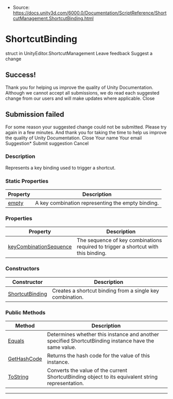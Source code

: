 * Source: https://docs.unity3d.com/6000.0/Documentation/ScriptReference/ShortcutManagement.ShortcutBinding.html

# ShortcutBinding
struct in UnityEditor.ShortcutManagement
Leave feedback
Suggest a change
## Success!
Thank you for helping us improve the quality of Unity Documentation. Although we cannot accept all submissions, we do read each suggested change from our users and will make updates where applicable.
Close
## Submission failed
For some reason your suggested change could not be submitted. Please <a>try again</a> in a few minutes. And thank you for taking the time to help us improve the quality of Unity Documentation.
Close
Your name Your email Suggestion* Submit suggestion
Cancel
### Description
Represents a key binding used to trigger a shortcut.
### Static Properties
Property | Description  
---|---  
[empty](https://docs.unity3d.com/6000.0/Documentation/ScriptReference/ShortcutManagement.ShortcutBinding-empty.html) | A key combination representing the empty binding.  
### Properties
Property | Description  
---|---  
[keyCombinationSequence](https://docs.unity3d.com/6000.0/Documentation/ScriptReference/ShortcutManagement.ShortcutBinding-keyCombinationSequence.html) | The sequence of key combinations required to trigger a shortcut with this binding.  
### Constructors
Constructor | Description  
---|---  
[ShortcutBinding](https://docs.unity3d.com/6000.0/Documentation/ScriptReference/ShortcutManagement.ShortcutBinding-ctor.html) | Creates a shortcut binding from a single key combination.  
### Public Methods
Method | Description  
---|---  
[Equals](https://docs.unity3d.com/6000.0/Documentation/ScriptReference/ShortcutManagement.ShortcutBinding.Equals.html) | Determines whether this instance and another specified ShortcutBinding instance have the same value.  
[GetHashCode](https://docs.unity3d.com/6000.0/Documentation/ScriptReference/ShortcutManagement.ShortcutBinding.GetHashCode.html) | Returns the hash code for the value of this instance.  
[ToString](https://docs.unity3d.com/6000.0/Documentation/ScriptReference/ShortcutManagement.ShortcutBinding.ToString.html) | Converts the value of the current ShortcutBinding object to its equivalent string representation.  
* * *
